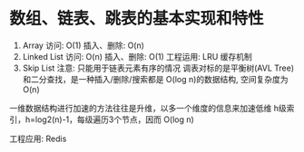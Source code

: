 # 数组、链表、跳表的基本实现和特性
1. Array
访问: O(1)
插入、删除: O(n)
2. Linked List
访问: O(n)
插入、删除: O(1)
工程运用: LRU 缓存机制
3. Skip List
注意: 只能用于链表元素有序的情况
调表对标的是平衡树(AVL Tree)和二分查找，是一种插入/删除/搜索都是
O(log n)的数据结构, 空间复杂度为O(n)

一维数据结构进行加速的方法往往是升维，以多一个维度的信息来加速低维
h级索引，h=log2(n)-1，每级遍历3个节点，因而 O(log n)

工程应用: Redis